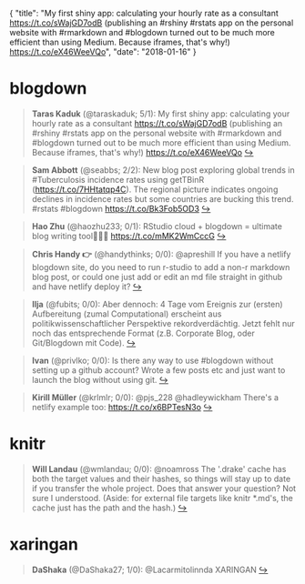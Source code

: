 {
  "title": "My first shiny app: calculating your hourly rate as a consultant https://t.co/sWajGD7odB (publishing an #rshiny #rstats app on the personal website with #rmarkdown and #blogdown turned out to be much more efficient than using Medium. Because iframes, that's why!) https://t.co/eX46WeeVQo",
  "date": "2018-01-16"
}

# blogdown

> **Taras Kaduk** (@taraskaduk; 5/1): My first shiny app: calculating your hourly rate as a consultant
https://t.co/sWajGD7odB
(publishing an #rshiny #rstats app on the personal website with #rmarkdown and #blogdown turned out to be much more efficient than using Medium. Because iframes, that's why!) https://t.co/eX46WeeVQo  [&#8618;](https://twitter.com/xieyihui/status/952918629816860672)

<!-- -->


> **Sam Abbott** (@seabbs; 2/2): New blog post exploring global trends in #Tuberculosis incidence rates using getTBinR (https://t.co/7HHtatqp4C). The regional picture indicates ongoing declines in incidence rates but some countries are bucking this trend. #rstats #blogdown https://t.co/Bk3Fob5OD3  [&#8618;](https://twitter.com/xieyihui/status/952959022336004097)

<!-- -->


> **Hao Zhu** (@haozhu233; 0/1): RStudio cloud + blogdown = ultimate blog writing tool🚀🚀🚀 https://t.co/mMK2WmCccG  [&#8618;](https://twitter.com/xieyihui/status/953044105478721537)

<!-- -->


> **Chris Handy 👉** (@handythinks; 0/0): @apreshill If you have a netlify blogdown site, do you need to run r-studio to add a non-r markdown blog post, or could one just add or edit an md file straight in github and have netlify deploy it?  [&#8618;](https://twitter.com/xieyihui/status/953055033393893376)

<!-- -->


> **Ilja** (@fubits; 0/0): Aber dennoch: 4 Tage vom Ereignis zur (ersten) Aufbereitung (zumal Computational) erscheint aus politikwissenschaftlicher Perspektive rekordverdächtig. Jetzt fehlt nur noch das entsprechende Format (z.B. Corporate Blog, oder Git/Blogdown mit Code).  [&#8618;](https://twitter.com/xieyihui/status/952940771979726848)

<!-- -->


> **Ivan** (@privlko; 0/0): Is there any way to use #blogdown without setting up a github account? Wrote a few posts etc and just want to launch the blog without using git.  [&#8618;](https://twitter.com/xieyihui/status/952881967707639809)

<!-- -->


> **Kirill Müller** (@krlmlr; 0/0): @pjs_228 @hadleywickham There's a netlify example too: https://t.co/x6BPTesN3o  [&#8618;](https://twitter.com/xieyihui/status/952825348764459008)

<!-- -->


# knitr

> **Will Landau** (@wmlandau; 0/0): @noamross The '.drake' cache has both the target values and their hashes, so things will stay up to date if you transfer the whole project. Does that answer your question? Not sure I understood. (Aside: for external file targets like knitr *.md's, the cache just has the path and the hash.)  [&#8618;](https://twitter.com/xieyihui/status/953036184955097088)

<!-- -->


# xaringan

> **DaShaka** (@DaShaka27; 1/0): @Lacarmitolinnda XARINGAN  [&#8618;](https://twitter.com/xieyihui/status/952804759433564160)

<!-- -->


